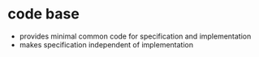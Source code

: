 # code base
- provides minimal common code for specification and implementation
- makes specification independent of implementation
